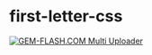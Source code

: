 # first-letter-css


<a href="https://img.gem-flash.com/"><img src="https://img.gem-flash.com/images/09557211899547043907.jpg" border="0" alt="GEM-FLASH.COM Multi Uploader" /></a>

